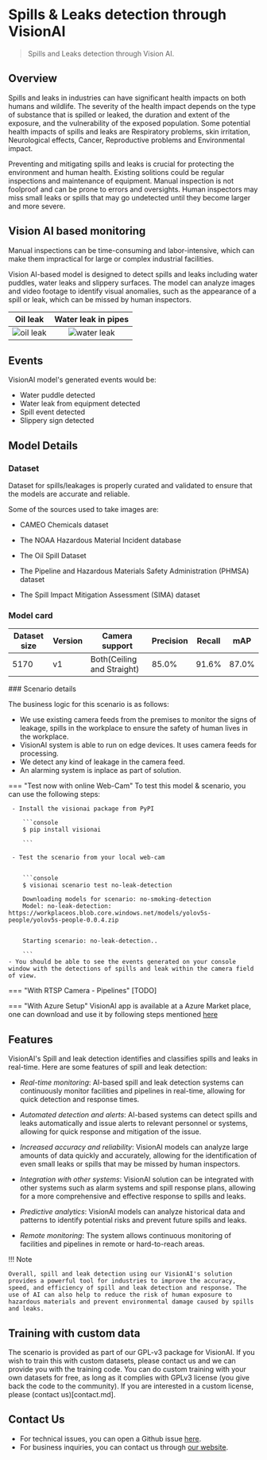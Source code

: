 # Spills & Leaks detection through VisionAI

> Spills and Leaks detection through Vision AI.

## Overview
Spills and leaks in industries can have significant health impacts on both humans and wildlife. The severity of the health impact depends on the type of substance that is spilled or leaked, the duration and extent of the exposure, and the vulnerability of the exposed population. Some potential health impacts of spills and leaks are Respiratory problems, skin irritation, Neurological effects, Cancer, Reproductive problems and Environmental impact.

Preventing and mitigating spills and leaks is crucial for protecting the environment and human health. Existing solitions could be regular inspections and maintenance of equipment. Manual inspection is not foolproof and can be prone to errors and oversights. Human inspectors may miss small leaks or spills that may go undetected until they become larger and more severe.



## Vision AI based monitoring
Manual inspections can be time-consuming and labor-intensive, which can make them impractical for large or complex industrial facilities.


Vision AI-based model is designed to detect spills and leaks including water puddles, water leaks and slippery surfaces. The model can analyze images and video footage to identify visual anomalies, such as the appearance of a spill or leak, which can be missed by human inspectors.

  Oil leak            |  Water leak in pipes
    :-------------------------:|:-------------------------:
    ![oil leak](https://visionai.azureedge.net/docs-images/docs-visionify-version1.0-23March23/oil-leakage.png)  |  ![water leak](https://visionai.azureedge.net/docs-images/docs-visionify-version1.0-23March23/Water-Leak.png)
    
## Events
  
  VisionAI model's generated events would be:

  - Water puddle detected
  -  Water leak from equipment detected
  - Spill event detected
  -  Slippery sign detected


## Model Details

### Dataset
Dataset for spills/leakages is properly curated and validated to ensure that the models are accurate and reliable. 

Some of the sources used to take images are:

- CAMEO Chemicals dataset
- The NOAA Hazardous Material Incident database
- The Oil Spill Dataset

- The Pipeline and Hazardous Materials Safety Administration (PHMSA) dataset

- The Spill Impact Mitigation Assessment (SIMA) dataset



### Model card

 <div class="table">
    <table class="fl-table">
        <thead>
        <tr><th>Dataset size</th>
            <th>Version</th>
            <th>Camera support</th>
            <th>Precision</th>
            <th>Recall</th>
            <th> mAP  </th>  
        </thead>
        <tbody>
        <tr>
            <td>5170</td>
            <td>v1</td>
            <td>Both(Ceiling and Straight)</td>
            <td>85.0% </td>
            <td>91.6% </td>
            <td>87.0% </td>
        </tr>
        </tbody>
    </table>
</div>
### Scenario details

The business logic for this scenario is as follows: 

- We use existing camera feeds from the premises to monitor the signs of leakage, spills in the workplace to ensure the safety of human lives in the workplace. 
- VisionAI system is able to run on edge devices. It uses camera feeds for processing. 
- We detect any kind of leakage in the camera feed.
- An alarming system is inplace as part of solution.



=== "Test now with online Web-Cam"
     To test this model & scenario, you can use the following steps:

     - Install the visionai package from PyPI
     
        ```console
        $ pip install visionai
        
        ```
     
     - Test the scenario from your local web-cam
     

        ```console
        $ visionai scenario test no-leak-detection

        Downloading models for scenario: no-smoking-detection
        Model: no-leak-detection: https://workplaceos.blob.core.windows.net/models/yolov5s-people/yolov5s-people-0.0.4.zip
        

        Starting scenario: no-leak-detection..

        ```
    - You should be able to see the events generated on your console window with the detections of spills and leak within the camera field of view.

=== "With RTSP Camera - Pipelines"
     [TODO]
 
=== "With Azure Setup"
     VisionAI app is available at a Azure Market place, one can download and use it by following steps mentioned [here](../overview/azure-managed-app.md)



## Features

VisionAI's Spill and leak detection  identifies and classifies spills and leaks in real-time. Here are some features of spill and leak detection:

- *Real-time monitoring*: AI-based spill and leak detection systems can continuously monitor facilities and pipelines in real-time, allowing for quick detection and response times.

- *Automated detection and alerts*: AI-based systems can detect spills and leaks automatically and issue alerts to relevant personnel or systems, allowing for quick response and mitigation of the issue.

- *Increased accuracy and reliability*: VisionAI models can analyze large amounts of data quickly and accurately, allowing for the identification of even small leaks or spills that may be missed by human inspectors.

- *Integration with other systems*: VisionAI solution can be integrated with other systems such as alarm systems and spill response plans, allowing for a more comprehensive and effective response to spills and leaks.

- *Predictive analytics*: VisionAI models  can analyze historical data and patterns to identify potential risks and prevent future spills and leaks.

- *Remote monitoring*:  The system allows continuous monitoring of facilities and pipelines in remote or hard-to-reach areas.

!!! Note

    Overall, spill and leak detection using our VisionAI's solution provides a powerful tool for industries to improve the accuracy, speed, and efficiency of spill and leak detection and response. The use of AI can also help to reduce the risk of human exposure to hazardous materials and prevent environmental damage caused by spills and leaks.


## Training with custom data

The scenario is provided as part of our GPL-v3 package for VisionAI. If you wish to train this with custom datasets, please contact us and we can provide you with the training code. You can do custom training with your own datasets for free, as long as it complies with GPLv3 license (you give back the code to the community). If you are interested in a custom license, please (contact us)[contact.md].


## Contact Us

- For technical issues, you can open a Github issue [here](https://github.com/visionify/visionai).
- For business inquiries, you can contact us through [our website](https://visionify.ai/contact).